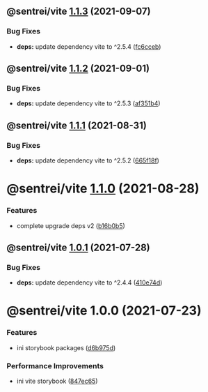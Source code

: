 ## @sentrei/vite [1.1.3](https://github.com/sentrei/sentrei/compare/@sentrei/vite@1.1.2...@sentrei/vite@1.1.3) (2021-09-07)

### Bug Fixes

- **deps:** update dependency vite to ^2.5.4 ([fc6cceb](https://github.com/sentrei/sentrei/commit/fc6ccebd3a1266f3ebe7b960dd4584d427323fbb))

## @sentrei/vite [1.1.2](https://github.com/sentrei/sentrei/compare/@sentrei/vite@1.1.1...@sentrei/vite@1.1.2) (2021-09-01)

### Bug Fixes

- **deps:** update dependency vite to ^2.5.3 ([af351b4](https://github.com/sentrei/sentrei/commit/af351b4bcd6d9fb0cf23f5a225259b83b445bb17))

## @sentrei/vite [1.1.1](https://github.com/sentrei/sentrei/compare/@sentrei/vite@1.1.0...@sentrei/vite@1.1.1) (2021-08-31)

### Bug Fixes

- **deps:** update dependency vite to ^2.5.2 ([665f18f](https://github.com/sentrei/sentrei/commit/665f18f960063f719d60f7b788088b1796c03f41))

# @sentrei/vite [1.1.0](https://github.com/sentrei/sentrei/compare/@sentrei/vite@1.0.1...@sentrei/vite@1.1.0) (2021-08-28)

### Features

- complete upgrade deps v2 ([b16b0b5](https://github.com/sentrei/sentrei/commit/b16b0b5f5a858a518669c1e9d44615a00c686431))

## @sentrei/vite [1.0.1](https://github.com/sentrei/sentrei/compare/@sentrei/vite@1.0.0...@sentrei/vite@1.0.1) (2021-07-28)

### Bug Fixes

- **deps:** update dependency vite to ^2.4.4 ([410e74d](https://github.com/sentrei/sentrei/commit/410e74dd520c524918cf37d9e76399483ffc7d06))

# @sentrei/vite 1.0.0 (2021-07-23)

### Features

- ini storybook packages ([d6b975d](https://github.com/sentrei/sentrei/commit/d6b975d14173ecf47968d90bc9bd932be00c752b))

### Performance Improvements

- ini vite storybook ([847ec65](https://github.com/sentrei/sentrei/commit/847ec65f8c943527ba26e83fc389e03590b3686c))
